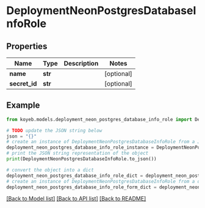 # DeploymentNeonPostgresDatabaseInfoRole


## Properties

Name | Type | Description | Notes
------------ | ------------- | ------------- | -------------
**name** | **str** |  | [optional] 
**secret_id** | **str** |  | [optional] 

## Example

```python
from koyeb.models.deployment_neon_postgres_database_info_role import DeploymentNeonPostgresDatabaseInfoRole

# TODO update the JSON string below
json = "{}"
# create an instance of DeploymentNeonPostgresDatabaseInfoRole from a JSON string
deployment_neon_postgres_database_info_role_instance = DeploymentNeonPostgresDatabaseInfoRole.from_json(json)
# print the JSON string representation of the object
print(DeploymentNeonPostgresDatabaseInfoRole.to_json())

# convert the object into a dict
deployment_neon_postgres_database_info_role_dict = deployment_neon_postgres_database_info_role_instance.to_dict()
# create an instance of DeploymentNeonPostgresDatabaseInfoRole from a dict
deployment_neon_postgres_database_info_role_form_dict = deployment_neon_postgres_database_info_role.from_dict(deployment_neon_postgres_database_info_role_dict)
```
[[Back to Model list]](../README.md#documentation-for-models) [[Back to API list]](../README.md#documentation-for-api-endpoints) [[Back to README]](../README.md)



